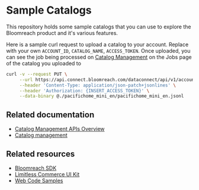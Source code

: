 # Sample Catalogs

This repository holds some sample catalogs that you can use to explore the Bloomreach product and it's various features. 

Here is a sample curl request to upload a catalog to your account. Replace with your own `ACCOUNT_ID`, `CATALOG_NAME`, `ACCESS_TOKEN`. Once uploaded, you can see the job being processed on [Catalog Management](https://tools.bloomreach.com/navapp/discovery/catalogs/) on the Jobs page of the catalog you uploaded to

```bash
curl -v --request PUT \
     --url https://api.connect.bloomreach.com/dataconnect/api/v1/accounts/{INSERT_ACCOUNT_ID}/catalogs/{INSERT_CATALOG_NAME}/products \
     --header 'Content-Type: application/json-patch+jsonlines' \
     --header 'Authorization: {INSERT_ACCESS_TOKEN}' \
     --data-binary @./pacifichome_mini_en/pacifichome_mini_en.jsonl
```

## Related documentation
- [Catalog Management APIs Overview](https://documentation.bloomreach.com/discovery/reference/api-based-catalog-data-management)
- [Catalog management](https://documentation.bloomreach.com/discovery/docs/catalog-management)

## Related resources

- [Bloomreach SDK](https://documentation.bloomreach.com/discovery/docs/discovery-sdks)
- [Limitless Commerce UI Kit](https://bloomreach.github.io/limitless-ui-react)
- [Web Code Samples](https://documentation.bloomreach.com/discovery/docs/discovery-web-code-samples)
